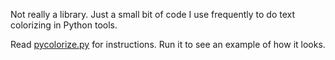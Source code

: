 Not really a library. Just a small bit of code I use frequently to do
text colorizing in Python tools.

Read
[pycolorize.py](https://github.com/tbielawa/pycolorize/blob/master/pycolorize.py)
for instructions. Run it to see an example of how it looks.
